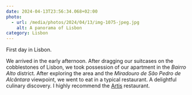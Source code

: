 ```yaml
---
date: 2024-04-13T23:56:34.068+02:00
photo:
  - url: /media/photos/2024/04/13/img-1075-jpeg.jpg
    alt: A panorama of Lisbon
category: Lisbon
---
```


First day in Lisbon.

We arrived in the early afternoon. After dragging our suitcases on the cobblestones of Lisbon, we took possession of our apartment in the _Bairro Alto_ district. After exploring the area and the _Miradouro de São Pedro de Alcântara_ viewpoint, we went to eat in a typical restaurant. A delightful culinary discovery. I highly recommend the [Artis](https://www.artiswinebar.pt/) restaurant.
